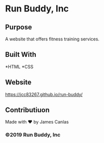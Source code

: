 # Run Buddy, Inc

## Purpose 
A website that offers fitness training services.

## Built With
*HTML
*CSS

## Website
https://jcc83267.github.io/run-buddy/

## Contributiuon
Made with ❤️ by James Canlas

### ©️2019 Run Buddy, Inc
